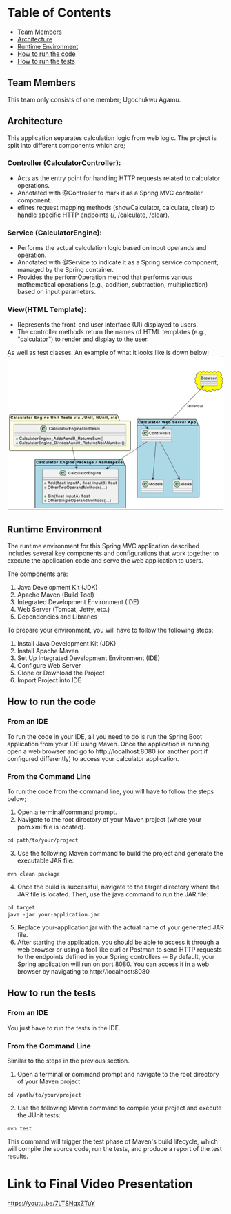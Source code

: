 # Table of Contents
- [Team Members](#team-members)
- [Architecture](#architecture)
- [Runtime Environment](#runtime-environment)
- [How to run the code](#how-to-run-the-code)
- [How to run the tests](#how-to-run-the-tests)

## Team Members
This team only consists of one member; Ugochukwu Agamu.

## Architecture
This application separates calculation logic from web logic. The project is split into different components which are;
### Controller (CalculatorController):
- Acts as the entry point for handling HTTP requests related to calculator operations.
- Annotated with @Controller to mark it as a Spring MVC controller component.
- efines request mapping methods (showCalculator, calculate, clear) to handle specific HTTP endpoints (/, /calculate, /clear).

### Service (CalculatorEngine):
- Performs the actual calculation logic based on input operands and operation.
- Annotated with @Service to indicate it as a Spring service component, managed by the Spring container.
- Provides the performOperation method that performs various mathematical operations (e.g., addition, subtraction, multiplication) based on input parameters.

### View(HTML Template):
- Represents the front-end user interface (UI) displayed to users.
- The controller methods return the names of HTML templates (e.g., "calculator") to render and display to the user.

As well as test classes. An example of what it looks like is down below;
![Screenshot 2024-04-27 075507.png](README.assets%2FScreenshot%202024-04-27%20075507.png)

## Runtime Environment

The runtime environment for this Spring MVC application described includes several key components and configurations that work together to execute the application code and serve the web application to users.


The components are:
1. Java Development Kit (JDK)
2. Apache Maven (Build Tool)
3. Integrated Development Environment (IDE)
4. Web Server (Tomcat, Jetty, etc.)
5. Dependencies and Libraries

To prepare your environment, you will have to follow the following steps:
1. Install Java Development Kit (JDK)
2. Install Apache Maven
3. Set Up Integrated Development Environment (IDE)
4. Configure Web Server
5. Clone or Download the Project
6. Import Project into IDE

## How to run the code
### From an IDE
To run the code in your IDE, all you need to do is run the Spring Boot application from your IDE using Maven. Once the application is running, open a web browser and go to http://localhost:8080 (or another port if configured differently) to access your calculator application.
### From the Command Line
To run the code from the command line, you will have to follow the steps below;
1. Open a terminal/command prompt.
2. Navigate to the root directory of your Maven project (where your pom.xml file is located).

```
cd path/to/your/project
```
3. Use the following Maven command to build the project and generate the executable JAR file:

```
mvn clean package
```
4. Once the build is successful, navigate to the target directory where the JAR file is located. Then, use the java command to run the JAR file:

```
cd target
java -jar your-application.jar
```
5. Replace your-application.jar with the actual name of your generated JAR file. 
6. After starting the application, you should be able to access it through a web browser or using a tool like curl or Postman to send HTTP requests to the endpoints defined in your Spring controllers
-- By default, your Spring application will run on port 8080. You can access it in a web browser by navigating to http://localhost:8080

## How to run the tests
### From an IDE
You just have to run the tests in the IDE.
### From the Command Line
Similar to the steps in the previous section.
1. Open a terminal or command prompt and navigate to the root directory of your Maven project

```
cd /path/to/your/project
```
2. Use the following Maven command to compile your project and execute the JUnit tests:

```
mvn test
```
This command will trigger the test phase of Maven's build lifecycle, which will compile the source code, run the tests, and produce a report of the test results.

# Link to Final Video Presentation
https://youtu.be/7LTSNqxZTuY
